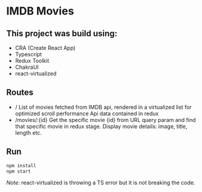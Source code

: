 # IMDB Movies
## This project was build using:
- CRA (Create React App)
- Typescript
- Redux Toolkit
- ChakraUI
- react-virtualized
  

## Routes

- /
   List of movies fetched from IMDB api, rendered in a virtualized list for optimized scroll performance
   Api data contained in redux
- /movies/:{id}
   Get the specific movie {id} from URL query param and find that specific movie in redux stage.
   Display movie details: image, title, length etc.

## Run

```sh
npm install
npm start
```

_Note:_ react-virtualized is throwing a TS error but it is not breaking the code.
 

